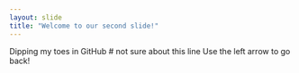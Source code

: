 ```yaml
---
layout: slide
title: "Welcome to our second slide!"
---
```

Dipping my toes in GitHub # not sure about this line
Use the left arrow to go back!
